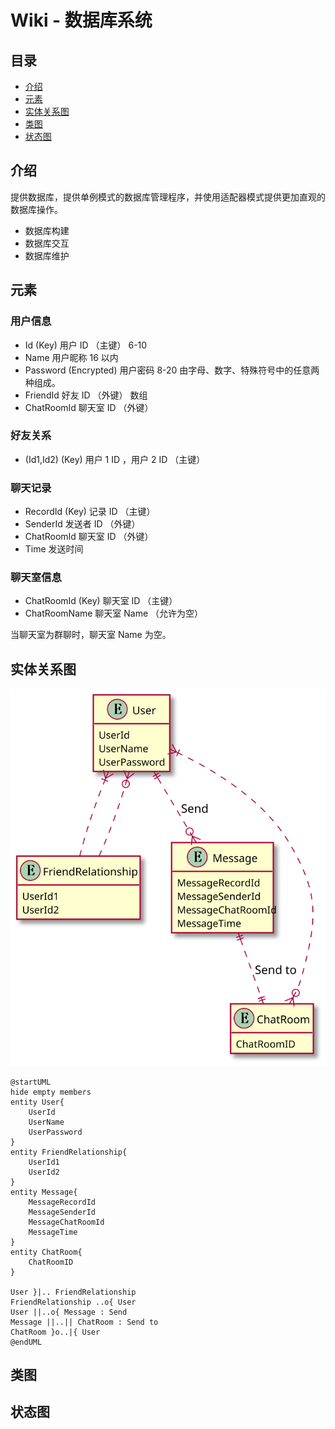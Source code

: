 # Wiki - 数据库系统

## 目录

* [介绍](#Description)
* [元素](#Component)
* [实体关系图](#Er)
* [类图](#Class)
* [状态图](#Statu)

<!-- TODO LviatYi -->

## <a id="Description">介绍</a>

提供数据库，提供单例模式的数据库管理程序，并使用适配器模式提供更加直观的数据库操作。

* 数据库构建
* 数据库交互
* 数据库维护

## <a id="Component">元素</a>

### 用户信息

* Id (Key)
  用户 ID （主键）
  6-10
* Name
  用户昵称
  16 以内
* Password (Encrypted)
  用户密码
  8-20 由字母、数字、特殊符号中的任意两种组成。  
* FriendId
  好友 ID （外键）
  数组
* ChatRoomId
  聊天室 ID （外键）

### 好友关系

* (Id1,Id2) (Key)
  用户 1 ID ，用户 2 ID （主键）

### 聊天记录

* RecordId (Key)
  记录 ID （主键）
* SenderId
  发送者 ID （外键）
* ChatRoomId
  聊天室 ID （外键）
* Time
  发送时间

### 聊天室信息

* ChatRoomId (Key)
  聊天室 ID （主键）
* ChatRoomName
  聊天室 Name （允许为空）

当聊天室为群聊时，聊天室 Name 为空。  

## <a id="Er">实体关系图</a>

![ER 图](./asset/Database_ER.svg "JChat 实体关系图")

```PlantUML
@startUML
hide empty members
entity User{
    UserId
    UserName
    UserPassword
}
entity FriendRelationship{
    UserId1
    UserId2
}
entity Message{
    MessageRecordId
    MessageSenderId
    MessageChatRoomId
    MessageTime
}
entity ChatRoom{
    ChatRoomID
}

User }|.. FriendRelationship
FriendRelationship ..o{ User
User ||..o{ Message : Send
Message ||..|| ChatRoom : Send to
ChatRoom }o..|{ User
@endUML
```

## <a id="Class">类图</a>

<!-- TODO_LviatYi -->

## <a id="Statu">状态图</a>

<!-- TODO_LviatYi -->

[UAS]:./userAuthenticationSystem.md
[CS]:./chatSystem.md
[CMS]:./communicationSystem.md
[DBS]:./databaseSystem.md
[ES]:./encryptionSystem.md
